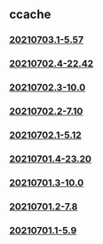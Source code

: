 ## ccache

### [20210703.1-5.57](20210703.1-5.57/index.md)
### [20210702.4-22.42](20210702.4-22.42/index.md)
### [20210702.3-10.0](20210702.3-10.0/index.md)
### [20210702.2-7.10](20210702.2-7.10/index.md)
### [20210702.1-5.12](20210702.1-5.12/index.md)
### [20210701.4-23.20](20210701.4-23.20/index.md)
### [20210701.3-10.0](20210701.3-10.0/index.md)
### [20210701.2-7.8](20210701.2-7.8/index.md)
### [20210701.1-5.9](20210701.1-5.9/index.md)

